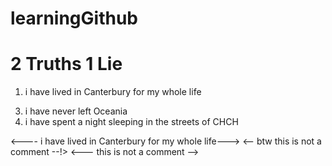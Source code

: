 # learningGithub

# 2 Truths 1 Lie

1) i have lived in Canterbury for my whole life
<!-- guess lie -->
3) i have never left Oceania
4) i have spent a night sleeping in the streets of CHCH

<---- i have lived in Canterbury for my whole life--->
<-- btw this is not a comment --!>
<--- this is not a comment -->
<!-- this is a comment, have close a look at the difference between this line and the one above -->
